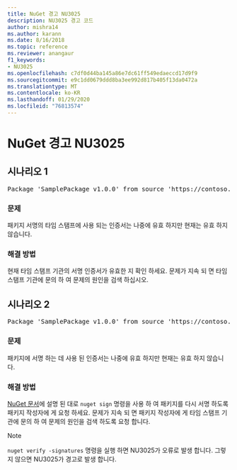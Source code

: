 ```yaml
---
title: NuGet 경고 NU3025
description: NU3025 경고 코드
author: mishra14
ms.author: karann
ms.date: 8/16/2018
ms.topic: reference
ms.reviewer: anangaur
f1_keywords:
- NU3025
ms.openlocfilehash: c7df0d44ba145a86e7dc61ff549edaeccd17d9f9
ms.sourcegitcommit: e9c1dd0679ddd8ba3ee992d817b405f13da0472a
ms.translationtype: MT
ms.contentlocale: ko-KR
ms.lasthandoff: 01/29/2020
ms.locfileid: "76813574"
---
```

# <a name="nuget-warning-nu3025"></a>NuGet 경고 NU3025

## <a name="scenario-1"></a>시나리오 1

<pre>Package 'SamplePackage v1.0.0' from source 'https://contoso.com/index.json': The timestamp signing certificate is not yet valid.</pre>

### <a name="issue"></a>문제

패키지 서명의 타임 스탬프에 사용 되는 인증서는 나중에 유효 하지만 현재는 유효 하지 않습니다.


### <a name="solution"></a>해결 방법

현재 타임 스탬프 기관의 서명 인증서가 유효한 지 확인 하세요. 문제가 지속 되 면 타임 스탬프 기관에 문의 하 여 문제의 원인을 검색 하십시오.



## <a name="scenario-2"></a>시나리오 2

<pre>Package 'SamplePackage v1.0.0' from source 'https://contoso.com/index.json': The primary signature's timestamp signing certificate is not yet valid.</pre>

### <a name="issue"></a>문제

패키지에 서명 하는 데 사용 된 인증서는 나중에 유효 하지만 현재는 유효 하지 않습니다.


### <a name="solution"></a>해결 방법

[NuGet 문서](../../create-packages/sign-a-package.md)에 설명 된 대로 `nuget sign` 명령을 사용 하 여 패키지를 다시 서명 하도록 패키지 작성자에 게 요청 하세요. 문제가 지속 되 면 패키지 작성자에 게 타임 스탬프 기관에 문의 하 여 문제의 원인을 검색 하도록 요청 합니다.


> [!Note]
> `nuget verify -signatures` 명령을 실행 하면 NU3025가 오류로 발생 합니다. 그렇지 않으면 NU3025가 경고로 발생 합니다.

